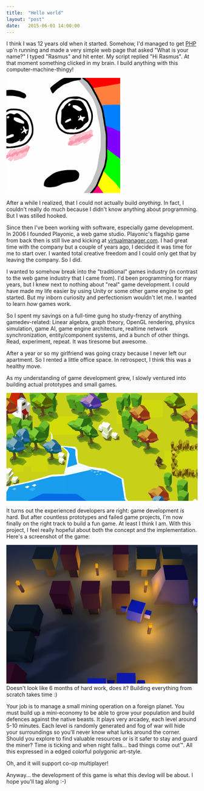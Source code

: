 ```yaml
---
title:  "Hello world"
layout: "post"
date:   2015-06-01 14:00:00
---
```

I think I was 12 years old when it started. Somehow, I'd managed to get <a href="http://php.net">PHP</a> up'n running and made a very simple web page that asked "What is your name?" I typed "Rasmus" and hit enter. My script replied "Hi Rasmus". At that moment something clicked in my brain. I build anything with this computer-machine-thingy!

<img src="/assets/images/rainbow.jpg" style="width: 300px">

After a while I realized, that I could not actually build *anything*. In fact, I couldn't really do much because I didn't know anything about programming. But I was stilled hooked.

Since then I've been working with software, especially game development. In 2006 I founded Playonic, a web game studio. Playonic's flagship game from back then is still live and kicking at [virtualmanager.com](http://www.virtualmanager.com/). I had great time with the company but a couple of years ago, I decided it was time for me to start over. I wanted total creative freedom and I could only get that by leaving the company. So I did.

I wanted to somehow break into the "traditional" games industry (in contrast to the web game industry that I came from). I'd been programming for many years, but I knew next to nothing about "real" game development. I could have made my life easier by using Unity or some other game engine to get started. But my inborn curiosity and perfectionism wouldn't let me. I wanted to learn *how* games work.

So I spent my savings on a full-time gung ho study-frenzy of anything gamedev-related: Linear algebra, graph theory, OpenGL rendering, physics simulation, game AI, game engine architecture, realtime network synchronization, entity/component systems, and a bunch of other things. Read, experiment, repeat. It was tiresome but awesome.

After a year or so my girlfriend was going crazy because I never left our apartment. So I rented a little office space. In retrospect, I think this was a healthy move.

As my understanding of game development grew, I slowly ventured into building actual prototypes and small games.

<img src="/assets/images/early-dino-hatch-concept-art.jpg">

It turns out the experienced developers are right: game development *is* hard. But after countless prototypes and failed game projects, I'm now finally on the right track to build a fun game. At least I think I am. With this project, I feel really hopeful about both the concept and the implementation. Here's a screenshot of the game:

<p class="photo">
  <a href="https://www.youtube.com/watch?v=nEnwg0i7V7Y"><img src="/assets/images/flowstone-ss.jpg"></a>
  <br>
  Doesn't look like 6 months of hard work, does it? Building everything from scratch takes time :)
</p>

Your job is to manage a small mining operation on a foreign planet. You must build up a mini-economy to be able to grow your population and build defences against the native beasts. It plays very arcadey, each level around 5-10 minutes. Each level is randomly generated and fog of war will hide your surroundings so you'll never know what lurks around the corner. Should you explore to find valuable resources or is it safer to stay and guard the miner? Time is ticking and when night falls... bad things come out™. All this expressed in a edged colorful polygonic art-style.

Oh, and it will support co-op multiplayer!

Anyway... the development of this game is what this devlog will be about. I hope you'll tag along :-)